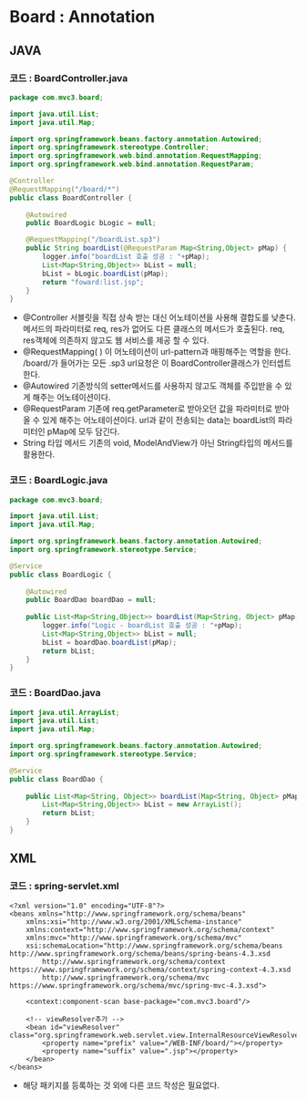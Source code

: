 # Board : Annotation

## JAVA

### 코드 : BoardController.java

```java
package com.mvc3.board;

import java.util.List;
import java.util.Map;

import org.springframework.beans.factory.annotation.Autowired;
import org.springframework.stereotype.Controller;
import org.springframework.web.bind.annotation.RequestMapping;
import org.springframework.web.bind.annotation.RequestParam;

@Controller
@RequestMapping("/board/*")
public class BoardController {
	
	@Autowired
	public BoardLogic bLogic = null;

	@RequestMapping("/boardList.sp3")
	public String boardList(@RequestParam Map<String,Object> pMap) {
		logger.info("boardList 호출 성공 : "+pMap);
		List<Map<String,Object>> bList = null;
		bList = bLogic.boardList(pMap);
		return "foward:list.jsp";
	}
}
```

* @Controller  서블릿을 직접 상속 받는 대신 어노테이션을 사용해 결합도를 낮춘다. 메서드의 파라미터로 req, res가 없어도 다른 클래스의 메서드가 호출된다. req, res객체에 의존하지 않고도 웹 서비스를 제공 할 수 있다.
* @RequestMapping\( \) 이 어노테이션이 url-pattern과 매핑해주는 역할을 한다. /board/가 들어가는 모든 .sp3 url요청은 이 BoardController클래스가 인터셉트한다.
* @Autowired 기존방식의 setter메서드를 사용하지 않고도 객체를 주입받을 수 있게 해주는 어노테이션이다.
* @RequestParam 기존에 req.getParameter로 받아오던 값을 파라미터로 받아올 수 있게 해주는 어노테이션이다. url과 같이 전송되는 data는 boardList의 파라미터인 pMap에 모두 담긴다.
* String 타입 메서드 기존의 void, ModelAndView가 아닌 String타입의 메서드를 활용한다. 

### 코드 : BoardLogic.java

```java
package com.mvc3.board;

import java.util.List;
import java.util.Map;

import org.springframework.beans.factory.annotation.Autowired;
import org.springframework.stereotype.Service;

@Service
public class BoardLogic {
	
	@Autowired
	public BoardDao boardDao = null;
	
	public List<Map<String,Object>> boardList(Map<String, Object> pMap) {
		logger.info("Logic - boardList 호출 성공 : "+pMap);
		List<Map<String,Object>> bList = null;
		bList = boardDao.boardList(pMap);
		return bList;
	}
}
```

### 코드 : BoardDao.java

```java
import java.util.ArrayList;
import java.util.List;
import java.util.Map;

import org.springframework.beans.factory.annotation.Autowired;
import org.springframework.stereotype.Service;

@Service
public class BoardDao {
	
	public List<Map<String, Object>> boardList(Map<String, Object> pMap) {
		List<Map<String,Object>> bList = new ArrayList();
		return bList;
	}
}
```

## XML

### 코드 : spring-servlet.xml

```markup
<?xml version="1.0" encoding="UTF-8"?>
<beans xmlns="http://www.springframework.org/schema/beans"
	xmlns:xsi="http://www.w3.org/2001/XMLSchema-instance"
	xmlns:context="http://www.springframework.org/schema/context"
	xmlns:mvc="http://www.springframework.org/schema/mvc"
	xsi:schemaLocation="http://www.springframework.org/schema/beans http://www.springframework.org/schema/beans/spring-beans-4.3.xsd
		http://www.springframework.org/schema/context https://www.springframework.org/schema/context/spring-context-4.3.xsd
		http://www.springframework.org/schema/mvc https://www.springframework.org/schema/mvc/spring-mvc-4.3.xsd">
		
	<context:component-scan base-package="com.mvc3.board"/>
	
	<!-- viewResolver추가 -->
	<bean id="viewResolver" class="org.springframework.web.servlet.view.InternalResourceViewResolver">
		<property name="prefix" value="/WEB-INF/board/"></property>
		<property name="suffix" value=".jsp"></property>
	</bean>
</beans>
```

* 해당 패키지를 등록하는 것 외에 다른 코드 작성은 필요없다.

